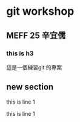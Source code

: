 # git workshop
<!-- h1 -->
## MEFF 25 辛宜儒
<!-- h2 -->
### this is h3

這是一個練習git 的專案

## new section

this is line 1
<!-- 空白一行才會換行 -->
this is line 1